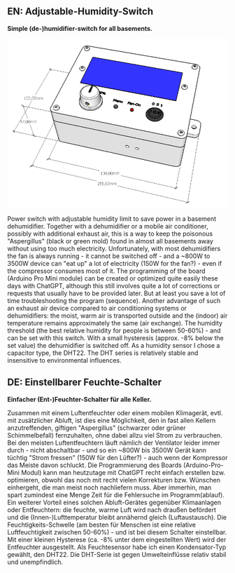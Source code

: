 ## EN: Adjustable-Humidity-Switch
**Simple (de-)humidifier-switch for all basements.**

![image](Elektronik-Box.png)

Power switch with adjustable humidity limit to save power in a basement dehumidifier.
Together with a dehumidifier or a mobile air conditioner, possibly with additional exhaust air, this is a way to keep the poisonous "Aspergillus" (black or green mold) found in almost all basements away without using too much electricity. Unfortunately, with most dehumidifiers the fan is always running - it cannot be switched off - and a ~800W to 3500W device can "eat up" a lot of electricity (150W for the fan?) - even if the compressor consumes most of it.
The programming of the board (Arduino Pro Mini module) can be created or optimized quite easily these days with ChatGPT, although this still involves quite a lot of corrections or requests that usually have to be provided later. But at least you save a lot of time troubleshooting the program (sequence).
Another advantage of such an exhaust air device compared to air conditioning systems or dehumidifiers: the moist, warm air is transported outside and the (indoor) air temperature remains approximately the same (air exchange).
The humidity threshold (the best relative humidity for people is between 50-60%) - and can be set with this switch. With a small hysteresis (approx. -8% below the set value) the dehumidifier is switched off.
As a humidity sensor I chose a capacitor type, the DHT22. The DHT series is relatively stable and insensitive to environmental influences.

## DE: Einstellbarer Feuchte-Schalter
**Einfacher (Ent-)Feuchter-Schalter für alle Keller.**

Zusammen mit einem Luftentfeuchter oder einem mobilen Klimagerät, evtl. mit zusätzlicher Abluft, ist dies eine Möglichkeit, den in fast allen Kellern anzutreffenden, giftigen "Aspergillus" (schwarzer oder grüner Schimmelbefall) fernzuhalten, ohne dabei allzu viel Strom zu verbrauchen. Bei den meisten Luftentfeuchtern läuft nämlich der Ventilator leider immer durch - nicht abschaltbar - und so ein ~800W bis 3500W Gerät kann tüchtig "Strom fressen" (150W für den Lüfter?) - auch wenn der Kompressor das Meiste davon schluckt.
Die Programmierung des Boards (Arduino-Pro-Mini Modul) kann man heutzutage mit ChatGPT recht einfach erstellen bzw. optimieren, obwohl das noch mit recht vielen Korrekturen bzw. Wünschen einhergeht, die man meist noch nachliefern muss. Aber immerhin, man spart zumindest eine Menge Zeit für die Fehlersuche im Programm(ablauf).
Ein weiterer Vorteil eines solchen Abluft-Gerätes gegenüber Klimaanlagen oder Entfeuchtern: die feuchte, warme Luft wird nach draußen befördert und die (Innen-)Lufttemperatur bleibt annähernd gleich (Luftaustausch).
Die Feuchtigkeits-Schwelle (am besten für Menschen ist eine relative Luftfeuchtigkeit zwischen 50-60%) - und ist bei diesem Schalter einstellbar. Mit einer kleinen Hysterese (ca. -8% unter dem eingestellten Wert) wird der Entfeuchter ausgestellt.
Als Feuchtesensor habe ich einen Kondensator-Typ gewählt, den DHT22. Die DHT-Serie ist gegen Umwelteinflüsse relativ stabil und unempfindlich.
